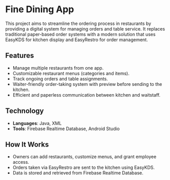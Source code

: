 # Fine Dining App

This project aims to streamline the ordering process in restaurants by providing a digital system for managing orders and table service. It replaces traditional paper-based order systems with a modern solution that uses EasyKDS for kitchen display and EasyRestro for order management.

## Features
- Manage multiple restaurants from one app.
- Customizable restaurant menus (categories and items).
- Track ongoing orders and table assignments.
- Waiter-friendly order-taking system with preview before sending to the kitchen.
- Efficient and paperless communication between kitchen and waitstaff.

## Technology
- **Languages**: Java, XML
- **Tools**: Firebase Realtime Database, Android Studio

## How It Works
- Owners can add restaurants, customize menus, and grant employee access.
- Orders taken via EasyRestro are sent to the kitchen using EasyKDS.
- Data is stored and retrieved from Firebase Realtime Database.

